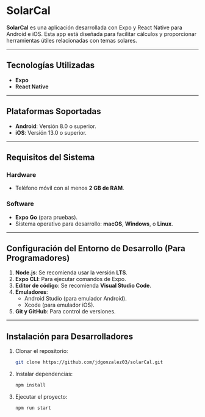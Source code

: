 # SolarCal

**SolarCal** es una aplicación desarrollada con Expo y React Native para Android e iOS. Esta app está diseñada para facilitar cálculos y proporcionar herramientas útiles relacionadas con temas solares.

---

## Tecnologías Utilizadas

- **Expo**  
- **React Native**

---

## Plataformas Soportadas

- **Android**: Versión 8.0 o superior.  
- **iOS**: Versión 13.0 o superior.  

---

## Requisitos del Sistema

### Hardware

- Teléfono móvil con al menos **2 GB de RAM**.  

### Software

- **Expo Go** (para pruebas).  
- Sistema operativo para desarrollo: **macOS**, **Windows**, o **Linux**.

---

## Configuración del Entorno de Desarrollo (Para Programadores)

1. **Node.js**: Se recomienda usar la versión **LTS**.  
2. **Expo CLI**: Para ejecutar comandos de Expo.  
3. **Editor de código**: Se recomienda **Visual Studio Code**.  
4. **Emuladores**:
   - Android Studio (para emulador Android).  
   - Xcode (para emulador iOS).  
5. **Git y GitHub**: Para control de versiones.  

---

## Instalación para Desarrolladores

1. Clonar el repositorio:  
   ```bash
   git clone https://github.com/jdgonzalez03/solarCal.git

2. Instalar dependencias:
    ```bash
    npm install

3. Ejecutar el proyecto:
    ```bash
    npm run start